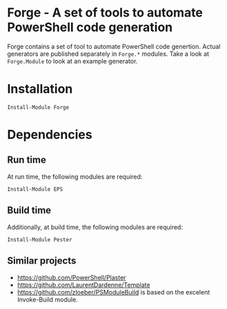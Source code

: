 ﻿# Forge - A set of tools to automate PowerShell code generation

Forge contains a set of tool to automate PowerShell code genertion. Actual generators are published separately in `Forge.*`
modules. Take a look at `Forge.Module` to look at an example generator.

# Installation

    Install-Module Forge

# Dependencies

## Run time

At run time, the following modules are required:

    Install-Module EPS

## Build time

Additionally, at build time, the following modules are required:

    Install-Module Pester

## Similar projects

* https://github.com/PowerShell/Plaster
* https://github.com/LaurentDardenne/Template
* https://github.com/zloeber/PSModuleBuild is based on the excelent Invoke-Build module.
